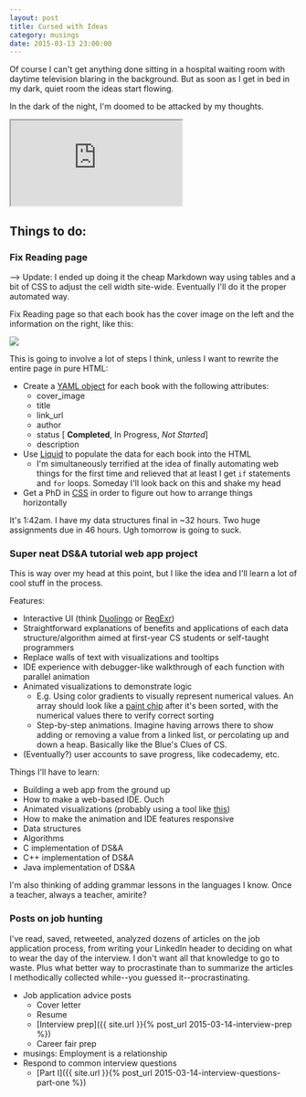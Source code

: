 ```yaml
---
layout: post
title: Cursed with Ideas
category: musings
date: 2015-03-13 23:00:00
---
```


Of course I can't get anything done sitting in a hospital waiting room with daytime television blaring in the background. But as soon as I get in bed in my dark, quiet room the ideas start flowing.

In the dark of the night, I'm doomed to be attacked by my thoughts.

<div class="embed-responsive embed-responsive-4by3">
	<iframe class="embed-responsive-item" src="https://www.youtube.com/embed/Ocm8QdNR_d8" allowfullscreen></iframe>
</div>

<h2 class="">Things to do:</h2>

<h3 id="reading-page"><i class="fa fa-check-square-o"></i> Fix Reading page</h3>

--> Update: I ended up doing it the cheap Markdown way using tables and a bit of CSS to adjust the cell width site-wide. Eventually I'll do it the proper automated way.

Fix Reading page so that each book has the cover image on the left and the information on the right, like this:

<img class="img-responsive" src="{{ site.url }}/assets/comp/reading.png"/>

This is going to involve a lot of steps I think, unless I want to rewrite the entire page in pure HTML:

- Create a [YAML object](http://en.wikipedia.org/wiki/YAML#Examples) for each book with the following attributes:
	- cover_image
	- title
	- link_url
	- author
	- status [<i class="fa fa-check-square-o"></i> **Completed**, <i class="fa fa-refresh"></i> In Progress, <i class="fa fa-ellipsis-h"></i> *Not Started*]
	- description
- Use [Liquid](http://docs.shopify.com/themes/liquid-documentation/basics) to populate the data for each book into the HTML
	- I'm simultaneously terrified at the idea of finally automating web things for the first time and relieved that at least I get `if` statements and `for` loops. Someday I'll look back on this and shake my head
- Get a PhD in [CSS](http://i.imgur.com/Q3cUg29.gif) in order to figure out how to arrange things horizontally

It's 1:42am. I have my data structures final in ~32 hours. Two huge assignments due in 46 hours. Ugh tomorrow is going to suck.

<h3 class="" id="d-s-and-a"><i class="fa fa-square-o"></i> Super neat DS&A tutorial web app project</h3>

This is way over my head at this point, but I like the idea and I'll learn a lot of cool stuff in the process.

Features:

- Interactive UI (think [Duolingo](https://www.duolingo.com/) or [RegExr](http://www.regexr.com/))
- Straightforward explanations of benefits and applications of each data structure/algorithm aimed at first-year CS students or self-taught programmers
- Replace walls of text with visualizations and tooltips
- IDE experience with debugger-like walkthrough of each function with parallel animation
- Animated visualizations to demonstrate logic
	- E.g. Using color gradients to visually represent numerical values. An array should look like a [paint chip](http://sugarluxeblog.com/wp-content/uploads/2009/01/paint-chips.jpg) after it's been sorted, with the numerical values there to verify correct sorting
	- Step-by-step animations. Imagine having arrows there to show adding or removing a value from a linked list, or percolating up and down a heap. Basically like the Blue's Clues of CS.
- (Eventually?) user accounts to save progress, like codecademy, etc.

Things I'll have to learn:

- Building a web app from the ground up
- How to make a web-based IDE. Ouch
- Animated visualizations (probably using a tool like [this](https://animatron.com/))
- How to make the animation and IDE features responsive
- Data structures
- Algorithms
- C implementation of DS&A
- C++ implementation of DS&A
- Java implementation of DS&A

I'm also thinking of adding grammar lessons in the languages I know. Once a teacher, always a teacher, amirite?

<h3 class="" id="job-hunting"><i class="fa fa-check-square-o"></i> Posts on job hunting</h3>

I've read, saved, retweeted, analyzed dozens of articles on the job application process, from writing your LinkedIn header to deciding on what to wear the day of the interview. I don't want all that knowledge to go to waste. Plus what better way to procrastinate than to summarize the articles I methodically collected while--you guessed it--procrastinating.

- Job application advice posts
	- Cover letter
	- Resume
	- [Interview prep]({{ site.url }}{% post_url 2015-03-14-interview-prep %})
	- Career fair prep
- musings: Employment is a relationship
- Respond to common interview questions
	- [Part I]({{ site.url }}{% post_url 2015-03-14-interview-questions-part-one %})
